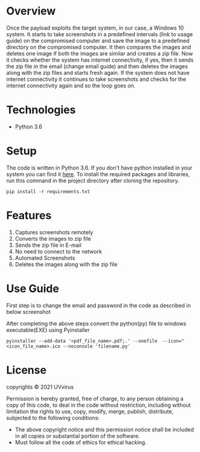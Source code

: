 # **Overview**

Once the payload exploits the target system, in our case, a Windows 10 system. It starts to take screenshots in a predefined intervals (link to usage guide) on the compromised computer and save the image to a predefined directory on the compromised computer. It then compares the images and deletes one image if both the images are similar and creates a zip file. Now it checks whether the system has internet connectivity, if yes, then it sends the zip file in the email (change email guide) and then deletes the images along with the zip files and starts fresh again. If the system does not have internet connectivity it continues to take screenshots and checks for the internet connectivity again and so the loop goes on.

# **Technologies**
  * Python 3.6

# **Setup**

The code is written in Python 3.6. If you don't have python installed in your system you can find it [here](https://www.python.org/downloads/). To install the required packages and libraries, run this command in the project directory after cloning the repository.


    pip install -r requirements.txt

# **Features** 
1. Captures screenshots remotely
2. Converts the images to zip file
3. Sends the zip file in E-mail
4. No need to connect to the network
5. Automated Screenshots
6. Deletes the images along with the zip file

# **Use Guide**

First step is to change the email and password in the code as described in below screenshot


After completing the above steps convert the python(py) file to windows executable(EXE) using Pyinstaller
    
    pyinstaller --add-data '<pdf_file_name>.pdf;.' --onefile  --icon="<icon_file_name>.ico --noconsole 'filename.py'



# **License**

copyrights © 2021 UVvirus 

Permission is hereby granted, free of charge, to any person obtaining a copy of this code, to deal in the code without restriction, including without limitation the rights to use, copy, modify, merge, publish, distribute, subjected to the following conditions:
* The above copyright notice and this permission notice shall be included in all copies or substantial portion of the software.
* Must follow all the code of ethics for ethical hacking.

